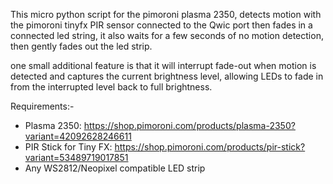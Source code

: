This micro python script for the pimoroni plasma 2350, detects motion with the pimoroni tinyfx PIR sensor connected to the Qwic port then fades in a connected led string, it also waits for a few seconds of no motion detection, then gently fades out the led strip.

one small additional feature is that it will interrupt fade-out when motion is detected and captures the current brightness level, allowing LEDs to fade in from the interrupted level back to full brightness. 

Requirements:-
- Plasma 2350: https://shop.pimoroni.com/products/plasma-2350?variant=42092628246611
- PIR Stick for Tiny FX: https://shop.pimoroni.com/products/pir-stick?variant=53489719017851
- Any WS2812/Neopixel compatible LED strip
